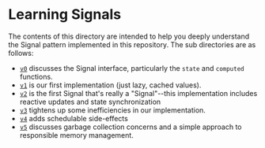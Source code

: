 # Learning Signals

The contents of this directory are intended to help you deeply understand the
Signal pattern implemented in this repository. The sub directories are as
follows:

- [`v0`](./v0/INTERFACE.md) discusses the Signal interface, particularly the
  `state` and `computed` functions.
- [`v1`](./v1/LAZY_CACHING.md) is our first implementation (just lazy, cached
  values).
- [`v2`](./v2/REACTIVITY.md) is the first Signal that's really a "Signal"--this
  implementation includes reactive updates and state synchronization
- [`v3`](./v3/SIMPLE_OPTIMIZATIONS.md) tightens up some inefficiencies in our
  implementation.
- [`v4`](./v4/EFFECTS.md) adds schedulable side-effects
- [`v5`](./v4/MEMORY_MANAGEMENT.md) discusses garbage collection concerns and a
  simple approach to responsible memory management.
